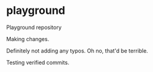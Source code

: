 # playground

Playground repository

Making changes.

Definitely not adding any typos. Oh no, that'd be terrible.

Testing verified commits.
